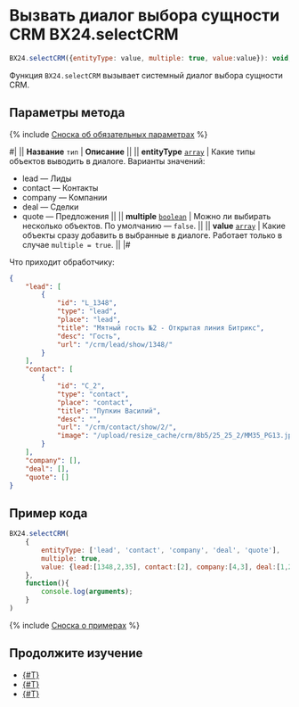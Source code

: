 # Вызвать диалог выбора сущности CRM BX24.selectCRM

```js
BX24.selectCRM({entityType: value, multiple: true, value:value}): void;
```

Функция `BX24.selectCRM` вызывает системный диалог выбора сущности CRM.

## Параметры метода

{% include [Сноска об обязательных параметрах](../../../_includes/required.md) %}

#|
|| **Название**
`тип` | **Описание** ||
|| **entityType**
[`array`](../../data-types.md) | Какие типы объектов выводить в диалоге. Варианты значений: 
- lead — Лиды
- contact — Контакты
- company — Компании
- deal — Сделки
- quote — Предложения ||
|| **multiple**
[`boolean`](../../data-types.md) | Можно ли выбирать несколько объектов. По умолчанию — `false`. ||
|| **value**
[`array`](../../data-types.md) | Какие объекты сразу добавить в выбранные в диалоге. Работает только в случае `multiple = true`. ||
|#

Что приходит обработчику:

```json
{
    "lead": [
        {
            "id": "L_1348",
            "type": "lead",
            "place": "lead",
            "title": "Мятный гость №2 - Открытая линия Битрикс",
            "desc": "Гость",
            "url": "/crm/lead/show/1348/"
        }
    ],
    "contact": [
        {
            "id": "C_2",
            "type": "contact",
            "place": "contact",
            "title": "Пупкин Василий",
            "desc": "",
            "url": "/crm/contact/show/2/",
            "image": "/upload/resize_cache/crm/8b5/25_25_2/MM35_PG13.jpg"
        }
    ],
    "company": [],
    "deal": [],
    "quote": []
}
```

## Пример кода

```js
BX24.selectCRM(
    {
        entityType: ['lead', 'contact', 'company', 'deal', 'quote'],
        multiple: true,
        value: {lead:[1348,2,35], contact:[2], company:[4,3], deal:[1,2], quote:[1]}
    }, 
    function(){
        console.log(arguments);
    }
)
```

{% include [Сноска о примерах](../../../_includes/examples.md) %}

## Продолжите изучение

- [{#T}](./bx24-select-user.md)
- [{#T}](./bx24-select-users.md)
- [{#T}](./bx24-select-access.md)